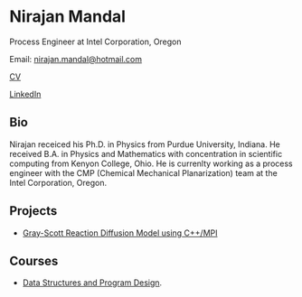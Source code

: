 
# Nirajan Mandal

Process Engineer at Intel Corporation, Oregon

Email: nirajan.mandal@hotmail.com

[CV](https://github.com/nirajan-mandal/Portfolio/blob/main/Nirajan_Mandal_CV_2021_Apr.pdf)

[LinkedIn](https://www.linkedin.com/in/nirajan-mandal)

## Bio

Nirajan receiced his Ph.D. in Physics from Purdue University, Indiana. He received B.A. in Physics and Mathematics with concentration in scientific computing from Kenyon College, Ohio. He is currenlty working as a process engineer with the CMP (Chemical Mechanical Planarization) team at the Intel Corporation, Oregon.

## Projects

* [Gray-Scott Reaction Diffusion Model using C++/MPI](https://github.com/nirajan-mandal/Gray-Scott-Reaction-Diffusion-Model)

## Courses

* [Data Structures and Program Design](https://github.com/nirajan-mandal/Data-Structures-and-Program-Design).


